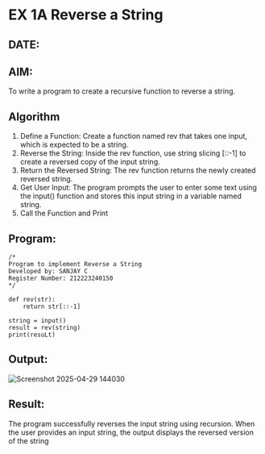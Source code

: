 # EX 1A Reverse a String
## DATE:
## AIM:
To write a program to create a recursive function to reverse a string.

## Algorithm
1. Define a Function: Create a function named rev that takes one input, which is expected to be a string.
2. Reverse the String: Inside the rev function, use string slicing [::-1] to create a reversed copy of the input string.
3. Return the Reversed String: The rev function returns the newly created reversed string.
4.  Get User Input: The program prompts the user to enter some text using the input() function and stores this input string in a variable named string.
5.   Call the Function and Print
## Program:
```
/*
Program to implement Reverse a String
Developed by: SANJAY C
Register Number: 212223240150 
*/
```
```PY
def rev(str):
    return str[::-1]
    
string = input()
result = rev(string)
print(resuLt)
```

## Output:
![Screenshot 2025-04-29 144030](https://github.com/user-attachments/assets/ceebdf6d-bbb5-4f97-b38a-de0ecd455a64)


## Result:
The program successfully reverses the input string using recursion. When the user provides an input string, the output displays the reversed version of the string
